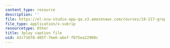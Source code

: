 ```yaml
---
content_type: resource
description: ''
file: https://ol-ocw-studio-app-qa.s3.amazonaws.com/courses/18-217-graph-theory-and-additive-combinatorics-fall-2019/43c716f8405f7be6a6eff075ea22908c_4LYom0ekars.srt
file_type: application/x-subrip
resourcetype: Other
title: 3play caption file
uid: 43c716f8-405f-7be6-a6ef-f075ea22908c
---
```

